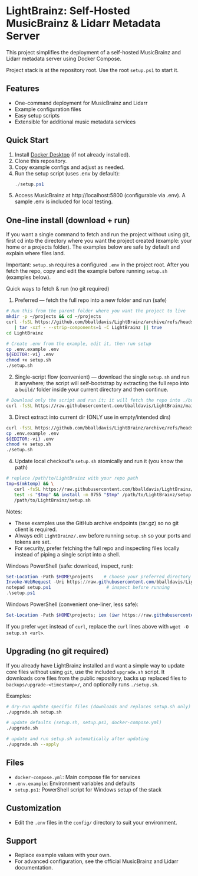 # LightBrainz: Self-Hosted MusicBrainz & Lidarr Metadata Server

This project simplifies the deployment of a self-hosted MusicBrainz and Lidarr metadata server using Docker Compose.

Project stack is at the repository root. Use the root `setup.ps1` to start it.

## Features
- One-command deployment for MusicBrainz and Lidarr
- Example configuration files
- Easy setup scripts
- Extensible for additional music metadata services

## Quick Start
1. Install [Docker Desktop](https://www.docker.com/products/docker-desktop/) (if not already installed).
2. Clone this repository.
3. Copy example configs and adjust as needed.
4. Run the setup script (uses .env by default):
   ```powershell
   ./setup.ps1
   ```
5. Access MusicBrainz at http://localhost:5800 (configurable via .env). A sample .env is included for local testing.

## One-line install (download + run)

If you want a single command to fetch and run the project without using git, first cd into the directory where you want the project created (example: your home or a projects folder). The examples below are safe by default and explain where files land.

Important: `setup.sh` requires a configured `.env` in the project root. After you fetch the repo, copy and edit the example before running `setup.sh` (examples below).


Quick ways to fetch & run (no git required)

1) Preferred — fetch the full repo into a new folder and run (safe)

```bash
# Run this from the parent folder where you want the project to live
mkdir -p ~/projects && cd ~/projects
curl -fsSL https://github.com/bballdavis/LightBrainz/archive/refs/heads/main.tar.gz \
   | tar -xzf - --strip-components=1 -C LightBrainz || true
cd LightBrainz

# Create .env from the example, edit it, then run setup
cp .env.example .env
${EDITOR:-vi} .env
chmod +x setup.sh
./setup.sh
```

2) Single-script flow (convenient) — download the single `setup.sh` and run
    it anywhere; the script will self-bootstrap by extracting the full repo
    into a `build/` folder inside your current directory and then continue.

```bash
# Download only the script and run it; it will fetch the repo into ./build
curl -fsSL https://raw.githubusercontent.com/bballdavis/LightBrainz/main/setup.sh -o setup.sh && bash setup.sh
```

3) Direct extract into current dir (ONLY use in empty/intended dirs)

```bash
curl -fsSL https://github.com/bballdavis/LightBrainz/archive/refs/heads/main.tar.gz | tar -xzf - --strip-components=1
cp .env.example .env
${EDITOR:-vi} .env
chmod +x setup.sh
./setup.sh
```

4) Update local checkout's `setup.sh` atomically and run it (you know the path)

```bash
# replace /path/to/LightBrainz with your repo path
tmp=$(mktemp) && \
   curl -fsSL https://raw.githubusercontent.com/bballdavis/LightBrainz/main/setup.sh -o "$tmp" && \
   test -s "$tmp" && install -m 0755 "$tmp" /path/to/LightBrainz/setup.sh && rm -f "$tmp" && \
   /path/to/LightBrainz/setup.sh
```

Notes:
- These examples use the GitHub archive endpoints (tar.gz) so no git client is required.
- Always edit `LightBrainz/.env` before running `setup.sh` so your ports and tokens are set.
- For security, prefer fetching the full repo and inspecting files locally instead of piping a single script into a shell.

Windows PowerShell (safe: download, inspect, run):

```powershell
Set-Location -Path $HOME\projects    # choose your preferred directory first
Invoke-WebRequest -Uri https://raw.githubusercontent.com/bballdavis/LightBrainz/main/setup.ps1 -OutFile setup.ps1
notepad setup.ps1                     # inspect before running
.\setup.ps1
```

Windows PowerShell (convenient one-liner, less safe):

```powershell
Set-Location -Path $HOME\projects; iex (iwr https://raw.githubusercontent.com/bballdavis/LightBrainz/main/setup.ps1 -UseBasicParsing)
```

If you prefer `wget` instead of `curl`, replace the `curl` lines above with `wget -O setup.sh <url>`.

## Upgrading (no git required)

If you already have LightBrainz installed and want a simple way to update core files without using `git`, use the included `upgrade.sh` script. It downloads core files from the public repository, backs up replaced files to `backups/upgrade-<timestamp>/`, and optionally runs `./setup.sh`.

Examples:

```bash
# dry-run update specific files (downloads and replaces setup.sh only)
./upgrade.sh setup.sh

# update defaults (setup.sh, setup.ps1, docker-compose.yml)
./upgrade.sh

# update and run setup.sh automatically after updating
./upgrade.sh --apply
```


## Files
- `docker-compose.yml`: Main compose file for services
- `.env.example`: Environment variables and defaults
- `setup.ps1`: PowerShell script for Windows setup of the stack

## Customization
- Edit the `.env` files in the `config/` directory to suit your environment.

## Support
- Replace example values with your own.
- For advanced configuration, see the official MusicBrainz and Lidarr documentation.
